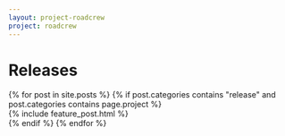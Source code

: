 ```yaml
---
layout: project-roadcrew
project: roadcrew
---
```


<h1>Releases</h1>
{% for post in site.posts %}
{% if post.categories contains "release" and post.categories contains page.project %}
<!--{{ post.order }}-->
<div class="span12">
<article>
{% include feature_post.html %}
</article>
</div>
{% endif %}
{% endfor %}
